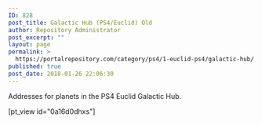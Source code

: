 ```yaml
---
ID: 828
post_title: Galactic Hub (PS4/Euclid) Old
author: Repository Administrator
post_excerpt: ""
layout: page
permalink: >
  https://portalrepository.com/category/ps4/1-euclid-ps4/galactic-hub/
published: true
post_date: 2018-01-26 22:06:30
---
```

Addresses for planets in the PS4 Euclid Galactic Hub.

[pt_view id="0a16d0dhxs"]